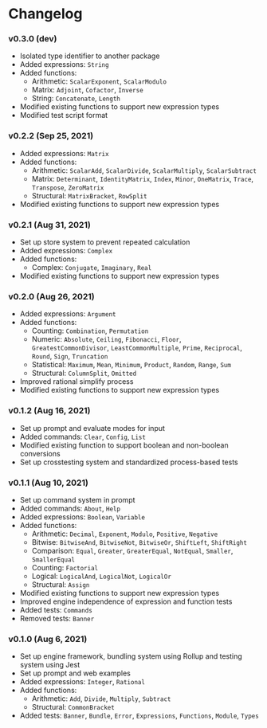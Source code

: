 # Changelog

### v0.3.0 (dev)
- Isolated type identifier to another package
- Added expressions: `String`
- Added functions:
  - Arithmetic: `ScalarExponent`, `ScalarModulo`
  - Matrix: `Adjoint`, `Cofactor`, `Inverse`
  - String: `Concatenate`, `Length`
- Modified existing functions to support new expression types
- Modified test script format
### v0.2.2 (Sep 25, 2021)
- Added expressions: `Matrix`
- Added functions:
  - Arithmetic: `ScalarAdd`, `ScalarDivide`, `ScalarMultiply`, `ScalarSubtract`
  - Matrix: `Determinant`, `IdentityMatrix`, `Index`, `Minor`, `OneMatrix`, `Trace`, `Transpose`, `ZeroMatrix`
  - Structural: `MatrixBracket`, `RowSplit`
- Modified existing functions to support new expression types
### v0.2.1 (Aug 31, 2021)
- Set up store system to prevent repeated calculation
- Added expressions: `Complex`
- Added functions:
  - Complex: `Conjugate`, `Imaginary`, `Real`
- Modified existing functions to support new expression types
### v0.2.0 (Aug 26, 2021)
- Added expressions: `Argument`
- Added functions:
  - Counting: `Combination`, `Permutation`
  - Numeric: `Absolute`, `Ceiling`, `Fibonacci`, `Floor`, `GreatestCommonDivisor`, `LeastCommonMultiple`, `Prime`, `Reciprocal`, `Round`, `Sign`, `Truncation`
  - Statistical: `Maximum`, `Mean`, `Minimum`, `Product`, `Random`, `Range`, `Sum`
  - Structural: `ColumnSplit`, `Omitted`
- Improved rational simplify process
- Modified existing functions to support new expression types
### v0.1.2 (Aug 16, 2021)
- Set up prompt and evaluate modes for input
- Added commands: `Clear`, `Config`, `List`
- Modified existing function to support boolean and non-boolean conversions
- Set up crosstesting system and standardized process-based tests
### v0.1.1 (Aug 10, 2021)
- Set up command system in prompt
- Added commands: `About`, `Help`
- Added expressions: `Boolean`, `Variable`
- Added functions:
  - Arithmetic: `Decimal`, `Exponent`, `Modulo`, `Positive`, `Negative`
  - Bitwise: `BitwiseAnd`, `BitwiseNot`, `BitwiseOr`, `ShiftLeft`, `ShiftRight`
  - Comparison: `Equal`, `Greater`, `GreaterEqual`, `NotEqual`, `Smaller`, `SmallerEqual`
  - Counting: `Factorial`
  - Logical: `LogicalAnd`, `LogicalNot`, `LogicalOr`
  - Structural: `Assign`
- Modified existing functions to support new expression types
- Improved engine independence of expression and function tests
- Added tests: `Commands`
- Removed tests: `Banner`
### v0.1.0 (Aug 6, 2021)
- Set up engine framework, bundling system using Rollup and testing system using Jest
- Set up prompt and web examples
- Added expressions: `Integer`, `Rational`
- Added functions:
  - Arithmetic: `Add`, `Divide`, `Multiply`, `Subtract`
  - Structural: `CommonBracket`
- Added tests: `Banner`, `Bundle`, `Error`, `Expressions`, `Functions`, `Module`, `Types`
